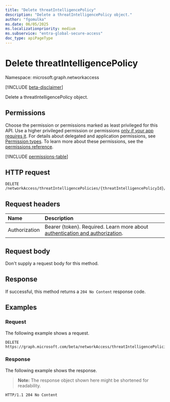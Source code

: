 ```yaml
---
title: "Delete threatIntelligencePolicy"
description: "Delete a threatIntelligencePolicy object."
author: "fgomulka"
ms.date: 06/05/2025
ms.localizationpriority: medium
ms.subservice: "entra-global-secure-access"
doc_type: apiPageType
---
```


# Delete threatIntelligencePolicy

Namespace: microsoft.graph.networkaccess

[!INCLUDE [beta-disclaimer](../../includes/beta-disclaimer.md)]

Delete a threatIntelligencePolicy object.

## Permissions

Choose the permission or permissions marked as least privileged for this API. Use a higher privileged permission or permissions [only if your app requires it](/graph/permissions-overview#best-practices-for-using-microsoft-graph-permissions). For details about delegated and application permissions, see [Permission types](/graph/permissions-overview#permission-types). To learn more about these permissions, see the [permissions reference](/graph/permissions-reference).

<!-- {
  "blockType": "permissions",
  "name": "networkaccess-networkaccessroot-delete-threatintelligencepolicies-permissions"
}
-->
[!INCLUDE [permissions-table](../includes/permissions/networkaccess-networkaccessroot-delete-threatintelligencepolicies-permissions.md)]

## HTTP request

<!-- {
  "blockType": "ignored"
}
-->
``` http
DELETE /networkAccess/threatIntelligencePolicies/{threatIntelligencePolicyId}/$ref
```

## Request headers

|Name|Description|
|:---|:---|
|Authorization|Bearer {token}. Required. Learn more about [authentication and authorization](/graph/auth/auth-concepts).|

## Request body

Don't supply a request body for this method.

## Response

If successful, this method returns a `204 No Content` response code.

## Examples

### Request

The following example shows a request.
<!-- {
  "blockType": "request",
  "name": "delete_threatintelligencepolicy"
}
-->
``` http
DELETE https://graph.microsoft.com/beta/networkAccess/threatIntelligencePolicies/{threatIntelligencePolicyId}
```


### Response

The following example shows the response.
>**Note:** The response object shown here might be shortened for readability.
<!-- {
  "blockType": "response",
  "truncated": true
}
-->
``` http
HTTP/1.1 204 No Content
```

